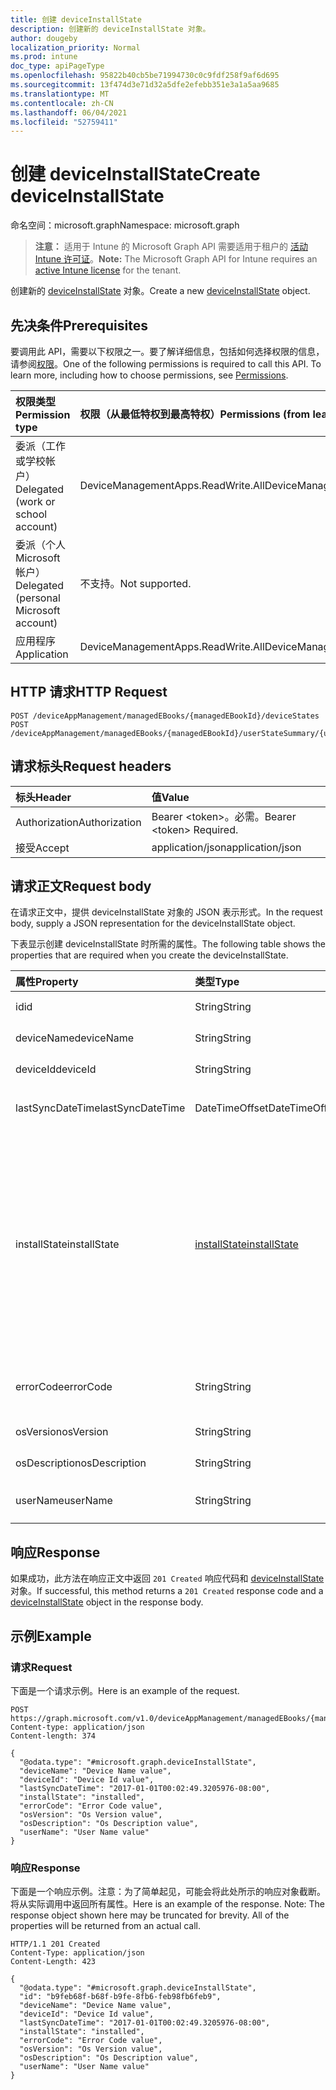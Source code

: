 ```yaml
---
title: 创建 deviceInstallState
description: 创建新的 deviceInstallState 对象。
author: dougeby
localization_priority: Normal
ms.prod: intune
doc_type: apiPageType
ms.openlocfilehash: 95822b40cb5be71994730c0c9fdf258f9af6d695
ms.sourcegitcommit: 13f474d3e71d32a5dfe2efebb351e3a1a5aa9685
ms.translationtype: MT
ms.contentlocale: zh-CN
ms.lasthandoff: 06/04/2021
ms.locfileid: "52759411"
---
```

# <a name="create-deviceinstallstate"></a><span data-ttu-id="c6783-103">创建 deviceInstallState</span><span class="sxs-lookup"><span data-stu-id="c6783-103">Create deviceInstallState</span></span>

<span data-ttu-id="c6783-104">命名空间：microsoft.graph</span><span class="sxs-lookup"><span data-stu-id="c6783-104">Namespace: microsoft.graph</span></span>

> <span data-ttu-id="c6783-105">**注意：** 适用于 Intune 的 Microsoft Graph API 需要适用于租户的 [活动 Intune 许可证](https://go.microsoft.com/fwlink/?linkid=839381)。</span><span class="sxs-lookup"><span data-stu-id="c6783-105">**Note:** The Microsoft Graph API for Intune requires an [active Intune license](https://go.microsoft.com/fwlink/?linkid=839381) for the tenant.</span></span>

<span data-ttu-id="c6783-106">创建新的 [deviceInstallState](../resources/intune-books-deviceinstallstate.md) 对象。</span><span class="sxs-lookup"><span data-stu-id="c6783-106">Create a new [deviceInstallState](../resources/intune-books-deviceinstallstate.md) object.</span></span>

## <a name="prerequisites"></a><span data-ttu-id="c6783-107">先决条件</span><span class="sxs-lookup"><span data-stu-id="c6783-107">Prerequisites</span></span>
<span data-ttu-id="c6783-p101">要调用此 API，需要以下权限之一。要了解详细信息，包括如何选择权限的信息，请参阅[权限](/graph/permissions-reference)。</span><span class="sxs-lookup"><span data-stu-id="c6783-p101">One of the following permissions is required to call this API. To learn more, including how to choose permissions, see [Permissions](/graph/permissions-reference).</span></span>

|<span data-ttu-id="c6783-110">权限类型</span><span class="sxs-lookup"><span data-stu-id="c6783-110">Permission type</span></span>|<span data-ttu-id="c6783-111">权限（从最低特权到最高特权）</span><span class="sxs-lookup"><span data-stu-id="c6783-111">Permissions (from least to most privileged)</span></span>|
|:---|:---|
|<span data-ttu-id="c6783-112">委派（工作或学校帐户）</span><span class="sxs-lookup"><span data-stu-id="c6783-112">Delegated (work or school account)</span></span>|<span data-ttu-id="c6783-113">DeviceManagementApps.ReadWrite.All</span><span class="sxs-lookup"><span data-stu-id="c6783-113">DeviceManagementApps.ReadWrite.All</span></span>|
|<span data-ttu-id="c6783-114">委派（个人 Microsoft 帐户）</span><span class="sxs-lookup"><span data-stu-id="c6783-114">Delegated (personal Microsoft account)</span></span>|<span data-ttu-id="c6783-115">不支持。</span><span class="sxs-lookup"><span data-stu-id="c6783-115">Not supported.</span></span>|
|<span data-ttu-id="c6783-116">应用程序</span><span class="sxs-lookup"><span data-stu-id="c6783-116">Application</span></span>|<span data-ttu-id="c6783-117">DeviceManagementApps.ReadWrite.All</span><span class="sxs-lookup"><span data-stu-id="c6783-117">DeviceManagementApps.ReadWrite.All</span></span>|

## <a name="http-request"></a><span data-ttu-id="c6783-118">HTTP 请求</span><span class="sxs-lookup"><span data-stu-id="c6783-118">HTTP Request</span></span>
<!-- {
  "blockType": "ignored"
}
-->
``` http
POST /deviceAppManagement/managedEBooks/{managedEBookId}/deviceStates
POST /deviceAppManagement/managedEBooks/{managedEBookId}/userStateSummary/{userInstallStateSummaryId}/deviceStates
```

## <a name="request-headers"></a><span data-ttu-id="c6783-119">请求标头</span><span class="sxs-lookup"><span data-stu-id="c6783-119">Request headers</span></span>
|<span data-ttu-id="c6783-120">标头</span><span class="sxs-lookup"><span data-stu-id="c6783-120">Header</span></span>|<span data-ttu-id="c6783-121">值</span><span class="sxs-lookup"><span data-stu-id="c6783-121">Value</span></span>|
|:---|:---|
|<span data-ttu-id="c6783-122">Authorization</span><span class="sxs-lookup"><span data-stu-id="c6783-122">Authorization</span></span>|<span data-ttu-id="c6783-123">Bearer &lt;token&gt;。必需。</span><span class="sxs-lookup"><span data-stu-id="c6783-123">Bearer &lt;token&gt; Required.</span></span>|
|<span data-ttu-id="c6783-124">接受</span><span class="sxs-lookup"><span data-stu-id="c6783-124">Accept</span></span>|<span data-ttu-id="c6783-125">application/json</span><span class="sxs-lookup"><span data-stu-id="c6783-125">application/json</span></span>|

## <a name="request-body"></a><span data-ttu-id="c6783-126">请求正文</span><span class="sxs-lookup"><span data-stu-id="c6783-126">Request body</span></span>
<span data-ttu-id="c6783-127">在请求正文中，提供 deviceInstallState 对象的 JSON 表示形式。</span><span class="sxs-lookup"><span data-stu-id="c6783-127">In the request body, supply a JSON representation for the deviceInstallState object.</span></span>

<span data-ttu-id="c6783-128">下表显示创建 deviceInstallState 时所需的属性。</span><span class="sxs-lookup"><span data-stu-id="c6783-128">The following table shows the properties that are required when you create the deviceInstallState.</span></span>

|<span data-ttu-id="c6783-129">属性</span><span class="sxs-lookup"><span data-stu-id="c6783-129">Property</span></span>|<span data-ttu-id="c6783-130">类型</span><span class="sxs-lookup"><span data-stu-id="c6783-130">Type</span></span>|<span data-ttu-id="c6783-131">说明</span><span class="sxs-lookup"><span data-stu-id="c6783-131">Description</span></span>|
|:---|:---|:---|
|<span data-ttu-id="c6783-132">id</span><span class="sxs-lookup"><span data-stu-id="c6783-132">id</span></span>|<span data-ttu-id="c6783-133">String</span><span class="sxs-lookup"><span data-stu-id="c6783-133">String</span></span>|<span data-ttu-id="c6783-134">实体的键。</span><span class="sxs-lookup"><span data-stu-id="c6783-134">Key of the entity.</span></span>|
|<span data-ttu-id="c6783-135">deviceName</span><span class="sxs-lookup"><span data-stu-id="c6783-135">deviceName</span></span>|<span data-ttu-id="c6783-136">String</span><span class="sxs-lookup"><span data-stu-id="c6783-136">String</span></span>|<span data-ttu-id="c6783-137">设备名称。</span><span class="sxs-lookup"><span data-stu-id="c6783-137">Device name.</span></span>|
|<span data-ttu-id="c6783-138">deviceId</span><span class="sxs-lookup"><span data-stu-id="c6783-138">deviceId</span></span>|<span data-ttu-id="c6783-139">String</span><span class="sxs-lookup"><span data-stu-id="c6783-139">String</span></span>|<span data-ttu-id="c6783-140">设备 ID。</span><span class="sxs-lookup"><span data-stu-id="c6783-140">Device Id.</span></span>|
|<span data-ttu-id="c6783-141">lastSyncDateTime</span><span class="sxs-lookup"><span data-stu-id="c6783-141">lastSyncDateTime</span></span>|<span data-ttu-id="c6783-142">DateTimeOffset</span><span class="sxs-lookup"><span data-stu-id="c6783-142">DateTimeOffset</span></span>|<span data-ttu-id="c6783-143">上次同步日期和时间。</span><span class="sxs-lookup"><span data-stu-id="c6783-143">Last sync date and time.</span></span>|
|<span data-ttu-id="c6783-144">installState</span><span class="sxs-lookup"><span data-stu-id="c6783-144">installState</span></span>|[<span data-ttu-id="c6783-145">installState</span><span class="sxs-lookup"><span data-stu-id="c6783-145">installState</span></span>](../resources/intune-books-installstate.md)|<span data-ttu-id="c6783-146">电子图书的安装状态。</span><span class="sxs-lookup"><span data-stu-id="c6783-146">The install state of the eBook.</span></span> <span data-ttu-id="c6783-147">可取值为：`notApplicable`、`installed`、`failed`、`notInstalled`、`uninstallFailed`、`unknown`。</span><span class="sxs-lookup"><span data-stu-id="c6783-147">Possible values are: `notApplicable`, `installed`, `failed`, `notInstalled`, `uninstallFailed`, `unknown`.</span></span>|
|<span data-ttu-id="c6783-148">errorCode</span><span class="sxs-lookup"><span data-stu-id="c6783-148">errorCode</span></span>|<span data-ttu-id="c6783-149">String</span><span class="sxs-lookup"><span data-stu-id="c6783-149">String</span></span>|<span data-ttu-id="c6783-150">安装失败的错误代码。</span><span class="sxs-lookup"><span data-stu-id="c6783-150">The error code for install failures.</span></span>|
|<span data-ttu-id="c6783-151">osVersion</span><span class="sxs-lookup"><span data-stu-id="c6783-151">osVersion</span></span>|<span data-ttu-id="c6783-152">String</span><span class="sxs-lookup"><span data-stu-id="c6783-152">String</span></span>|<span data-ttu-id="c6783-153">操作系统版本。</span><span class="sxs-lookup"><span data-stu-id="c6783-153">OS Version.</span></span>|
|<span data-ttu-id="c6783-154">osDescription</span><span class="sxs-lookup"><span data-stu-id="c6783-154">osDescription</span></span>|<span data-ttu-id="c6783-155">String</span><span class="sxs-lookup"><span data-stu-id="c6783-155">String</span></span>|<span data-ttu-id="c6783-156">操作系统说明。</span><span class="sxs-lookup"><span data-stu-id="c6783-156">OS Description.</span></span>|
|<span data-ttu-id="c6783-157">userName</span><span class="sxs-lookup"><span data-stu-id="c6783-157">userName</span></span>|<span data-ttu-id="c6783-158">String</span><span class="sxs-lookup"><span data-stu-id="c6783-158">String</span></span>|<span data-ttu-id="c6783-159">设备用户名。</span><span class="sxs-lookup"><span data-stu-id="c6783-159">Device User Name.</span></span>|



## <a name="response"></a><span data-ttu-id="c6783-160">响应</span><span class="sxs-lookup"><span data-stu-id="c6783-160">Response</span></span>
<span data-ttu-id="c6783-161">如果成功，此方法在响应正文中返回 `201 Created` 响应代码和 [deviceInstallState](../resources/intune-books-deviceinstallstate.md) 对象。</span><span class="sxs-lookup"><span data-stu-id="c6783-161">If successful, this method returns a `201 Created` response code and a [deviceInstallState](../resources/intune-books-deviceinstallstate.md) object in the response body.</span></span>

## <a name="example"></a><span data-ttu-id="c6783-162">示例</span><span class="sxs-lookup"><span data-stu-id="c6783-162">Example</span></span>

### <a name="request"></a><span data-ttu-id="c6783-163">请求</span><span class="sxs-lookup"><span data-stu-id="c6783-163">Request</span></span>
<span data-ttu-id="c6783-164">下面是一个请求示例。</span><span class="sxs-lookup"><span data-stu-id="c6783-164">Here is an example of the request.</span></span>
``` http
POST https://graph.microsoft.com/v1.0/deviceAppManagement/managedEBooks/{managedEBookId}/deviceStates
Content-type: application/json
Content-length: 374

{
  "@odata.type": "#microsoft.graph.deviceInstallState",
  "deviceName": "Device Name value",
  "deviceId": "Device Id value",
  "lastSyncDateTime": "2017-01-01T00:02:49.3205976-08:00",
  "installState": "installed",
  "errorCode": "Error Code value",
  "osVersion": "Os Version value",
  "osDescription": "Os Description value",
  "userName": "User Name value"
}
```

### <a name="response"></a><span data-ttu-id="c6783-165">响应</span><span class="sxs-lookup"><span data-stu-id="c6783-165">Response</span></span>
<span data-ttu-id="c6783-p103">下面是一个响应示例。注意：为了简单起见，可能会将此处所示的响应对象截断。将从实际调用中返回所有属性。</span><span class="sxs-lookup"><span data-stu-id="c6783-p103">Here is an example of the response. Note: The response object shown here may be truncated for brevity. All of the properties will be returned from an actual call.</span></span>
``` http
HTTP/1.1 201 Created
Content-Type: application/json
Content-Length: 423

{
  "@odata.type": "#microsoft.graph.deviceInstallState",
  "id": "b9feb68f-b68f-b9fe-8fb6-feb98fb6feb9",
  "deviceName": "Device Name value",
  "deviceId": "Device Id value",
  "lastSyncDateTime": "2017-01-01T00:02:49.3205976-08:00",
  "installState": "installed",
  "errorCode": "Error Code value",
  "osVersion": "Os Version value",
  "osDescription": "Os Description value",
  "userName": "User Name value"
}
```




